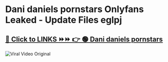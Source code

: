 
 # Dani daniels pornstars Onlyfans Leaked - Update Files eglpj

## <h2><a href="https://clipsfans.com/Dani_daniels_pornstars&ref=git">🔗 Click to LINKS ⏩⏩ 👉 🟢 Dani daniels pornstars </a></h2>

<a href="https://clipsfans.com/Dani_daniels_pornstars&ref=git" rel="nofollow" data-target="animated-image.originalLink"><img src="https://i.ibb.co.com/xMMVF88/686577567.gif" alt="Viral Video Original" style="max-width: 100%; display: inline-block;" data-target="animated-image.originalImage"></a>

